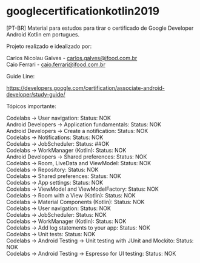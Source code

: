 # googlecertificationkotlin2019
[PT-BR] Material para estudos para tirar o certificado de Google Developer Android Kotlin em portugues.

Projeto realizado e idealizado por:

Carlos Nicolau Galves - carlos.galves@ifood.com.br<br>
Caio Ferrari - caio.ferrari@ifood.com.br

Guide Line:

https://developers.google.com/certification/associate-android-developer/study-guide/

Tópicos importante:

Codelabs -> User navigation: Status: NOK\
Android Developers -> Application fundamentals: Status: NOK\
Android Developers -> Create a notification: Status: NOK\
Codelabs -> Notifications: Status: NOK\
Codelabs -> JobScheduler: Status: ##OK\
Codelabs -> WorkManager (Kotlin): Status: NOK\
Android Developers -> Shared preferences: Status: NOK\
Codelabs -> Room, LiveData and ViewModel: Status: NOK\
Codelabs -> Repository: Status: NOK\
Codelabs -> Shared preferences: Status: NOK\
Codelabs -> App settings: Status: NOK\
Codelabs -> ViewModel and ViewModelFactory: Status: NOK\
Codelabs -> Room with a View (Kotlin): Status: NOK\
Codelabs -> Material Components (Kotlin): Status: NOK\
Codelabs -> User navigation: Status: NOK\
Codelabs -> JobScheduler: Status: NOK\
Codelabs -> WorkManager (Kotlin): Status: NOK\
Codelabs -> Add log statements to your app: Status: NOK\
Codelabs -> Unit tests: Status: NOK\
Codelabs -> Android Testing -> Unit testing with JUnit and Mockito: Status: NOK\
Codelabs -> Android Testing -> Espresso for UI testing: Status: NOK
